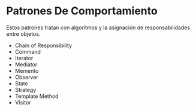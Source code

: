 # Patrones De Comportamiento

Estos patrones tratan con algoritmos y la asignación de responsabilidades entre objetos.

- Chain of Responsibility
- Command
- Iterator
- Mediator
- Memento
- Observer
- State
- Strategy
- Template Method
- Visitor